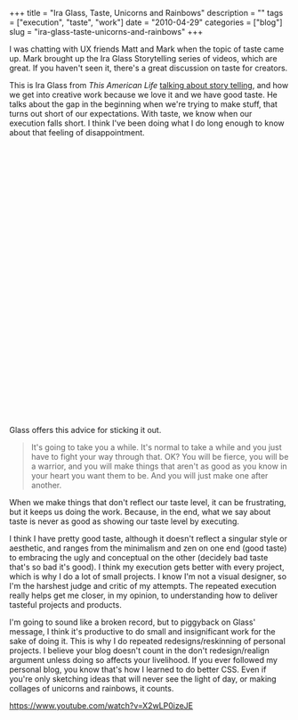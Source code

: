 +++
title = "Ira Glass, Taste, Unicorns and Rainbows"
description = ""
tags = ["execution", "taste", "work"]
date = "2010-04-29"
categories = ["blog"]
slug = "ira-glass-taste-unicorns-and-rainbows"
+++



<p>I was chatting with UX friends Matt and Mark when the topic of taste came up. Mark brought up the Ira Glass Storytelling series of videos, which are great. If you haven't seen it, there's a great discussion on taste for creators. </p>
<p>This is Ira Glass from <em>This American Life</em> <a href="https://www.youtube.com/watch?v=X2wLP0izeJE">talking about story telling</a>, and how we get into creative work because we love it and we have good taste. He talks about the gap in the beginning when we're trying to make stuff, that turns out short of our expectations. With taste, we know when our execution falls short. I think I've been doing what I do long enough to know about that feeling of disappointment. </p>
<div class="video">
<object width="610" height="489"><param name="movie" value="https://www.youtube.com/v/X2wLP0izeJE&amp;hl=en_US&amp;fs=1&amp;"></param><param name="allowFullScreen" value="true"></param><param name="allowscriptaccess" value="always"></param><embed src="https://www.youtube.com/v/X2wLP0izeJE&amp;hl=en_US&amp;fs=1&amp;" type="application/x-shockwave-flash" allowscriptaccess="always" allowfullscreen="true" width="610" height="489"></embed></object></div>
<p>Glass offers this advice for sticking it out.  </p>
<blockquote><p>It's going to take you a while. It's normal to take a while and you just have to fight your way through that. OK? You will be fierce, you will be a warrior, and you will make things that aren't as good as you know in your heart you want them to be. And you will just make one after another.</p></blockquote>
<p>When we make things that don't reflect our taste level, it can be frustrating, but it keeps us doing the work. Because, in the end, what we say about taste is never as good as showing our taste level by executing. </p>
<p>I think I have pretty good taste, although it doesn't reflect a singular style or aesthetic, and ranges from the minimalism and zen on one end (good taste) to embracing the ugly and conceptual on the other (decidely bad taste that's so bad it's good). I think my execution gets better with every project, which is why I do a lot of small projects. I know I'm not a visual designer, so I'm the harshest judge and critic of my attempts. The repeated execution really helps get me closer, in my opinion, to understanding how to deliver tasteful projects and products.</p>
<p>I'm going to sound like a broken record, but to piggyback on Glass' message, I think it's productive to do small and insignificant work for the sake of doing it. This is why I do repeated redesigns/reskinning of personal projects. I believe your blog doesn't count in the don't redesign/realign argument unless doing so affects your livelihood. If you ever followed my personal blog, you know that's how I learned to do better CSS. Even if you're only sketching ideas that will never see the light of day, or making collages of unicorns and rainbows, it counts. </p>
    
  <a href="https://www.youtube.com/watch?v=X2wLP0izeJE">https://www.youtube.com/watch?v=X2wLP0izeJE</a>

